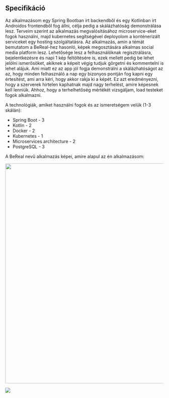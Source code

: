 ## Specifikáció

Az alkalmazásom egy Spring Bootban írt backendből és egy Kotlinban írt Androidos frontendből fog állni, célja pedig a skálázhatóság demonstrálása lesz.
Terveim szerint az alkalmazás megvalósításához microservice-eket fogok használni, majd kubernetes segítségével deployolom a konténerizált serviceket egy hosting szolgáltatásra.
Az alkalmazás, amin a témát bemutatom a BeReal-hez hasonló, képek megosztására alkalmas social media platform lesz.
Lehetősége lesz a felhasználóknak regisztrálásra, bejelentkezésre és napi 1 kép feltöltésére is, ezek mellett pedig be lehet jelölni ismerősöket,
akiknek a képeit végig tudjuk görgetni és kommentelni is lehet alájuk. Ami miatt ez az app jól fogja demonstrálni a skálázhatóságot az az,
hogy minden felhasználó a nap egy bizonyos pontján fog kapni egy értesítést, ami arra kéri, hogy akkor rakja ki a képét.
Ez azt eredményezni, hogy a szerverek hirtelen kaphatnak majd nagy terhelést, amire képesnek kell lenniük.
Ahhoz, hogy a terhelhetőség mértékét vizsgáljam, load testeket fogok alkalmazni.

A technológiák, amiket használni fogok és az ismeretségem velük (1-3 skálán):

- Spring Boot                 - 3
- Kotlin                      - 2
- Docker                      - 2
- Kubernetes                  - 1
- Microservices architecture  - 2
- PostgreSQL                  - 3

A BeReal nevű alkalmazás képei, amire alapul az én alkalmazásom:

<img src="https://i.guim.co.uk/img/media/6a1c50677e857d9520af6c96b00caea78a094ecb/0_0_2500_1500/master/2500.jpg?width=880&quality=85&fit=max&s=040b6bcaaddc82647bd1975566c4b3a3" width="700" />

 ![](https://9to5mac.com/wp-content/uploads/sites/6/2022/07/BeReal-02.jpg?quality=82&strip=all&w=700)
